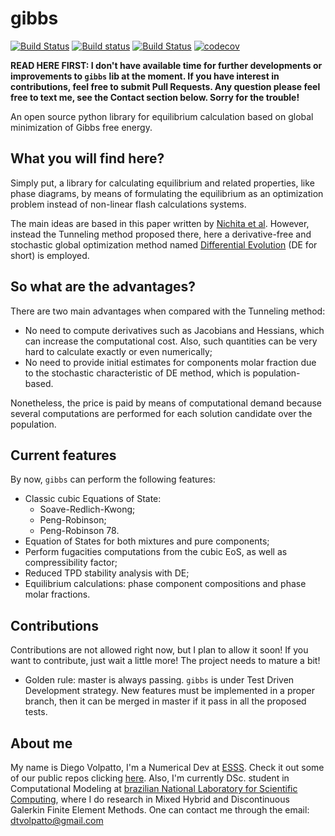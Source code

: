 # gibbs

[![Build Status](https://travis-ci.com/volpatto/gibbs.svg?branch=master)](https://travis-ci.com/volpatto/gibbs)
[![Build status](https://ci.appveyor.com/api/projects/status/gkl9lve28byp60jr/branch/master?svg=true)](https://ci.appveyor.com/project/volpatto/gibbs/branch/master)
[![Build Status](https://dev.azure.com/volpatto/volpatto/_apis/build/status/gibbs?branchName=master)](https://dev.azure.com/volpatto/volpatto/_build/latest?definitionId=2&branchName=master)
[![codecov](https://codecov.io/gh/volpatto/gibbs/branch/master/graph/badge.svg)](https://codecov.io/gh/volpatto/gibbs)

**READ HERE FIRST: I don't have available time for further developments or improvements to `gibbs` lib at the moment. If you have interest in contributions, feel free to submit Pull Requests. Any question please feel free to text me, see the Contact section below. Sorry for the trouble!**

An open source python library for equilibrium calculation based on global minimization of Gibbs free energy.

## What you will find here? 

Simply put, a library for calculating equilibrium and related properties, like phase diagrams, by means of 
formulating the equilibrium as an optimization problem instead of non-linear flash calculations systems.

The main ideas are based in this paper written by [Nichita et al](https://www.sciencedirect.com/science/article/pii/S0098135402001448). However, instead the Tunneling method proposed there, here a derivative-free and stochastic global optimization method named [Differential Evolution](https://link.springer.com/article/10.1023/A:1008202821328) (DE for short) is employed.

## So what are the advantages? 

There are two main advantages when compared with the Tunneling method:

  * No need to compute derivatives such as Jacobians and Hessians, which can increase the computational cost. Also, such quantities can be very hard to calculate exactly or even numerically;
  * No need to provide initial estimates for components molar fraction due to the stochastic characteristic of DE method, which is population-based.

Nonetheless, the price is paid by means of computational demand because several computations are performed for each solution candidate over the population.

## Current features

By now, `gibbs` can perform the following features:

* Classic cubic Equations of State:
  - Soave-Redlich-Kwong;
  - Peng-Robinson;
  - Peng-Robinson 78.
* Equation of States for both mixtures and pure components;
* Perform fugacities computations from the cubic EoS, as well as compressibility factor;
* Reduced TPD stability analysis with DE;
* Equilibrium calculations: phase component compositions and phase molar fractions.

## Contributions

Contributions are not allowed right now, but I plan to allow it soon! If you want to contribute, just wait a little more! The project needs to mature a bit!

* Golden rule: master is always passing. `gibbs` is under Test Driven Development strategy. New features must be implemented
in a proper branch, then it can be merged in master if it pass in all the proposed tests.

## About me

My name is Diego Volpatto, I'm a Numerical Dev at [ESSS](https://www.esss.co/). Check it out some of our public repos clicking [here](https://github.com/ESSS). Also, I'm currently DSc. student in Computational Modeling at [brazilian National Laboratory for Scientific Computing](https://www.lncc.br), where I do research in Mixed Hybrid and Discontinuous Galerkin Finite Element Methods. One can contact me through the email: dtvolpatto@gmail.com
